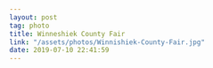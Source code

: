 ```yaml
---
layout: post
tag: photo
title: Winneshiek County Fair
link: "/assets/photos/Winnishiek-County-Fair.jpg"
date: 2019-07-10 22:41:59
---
```

